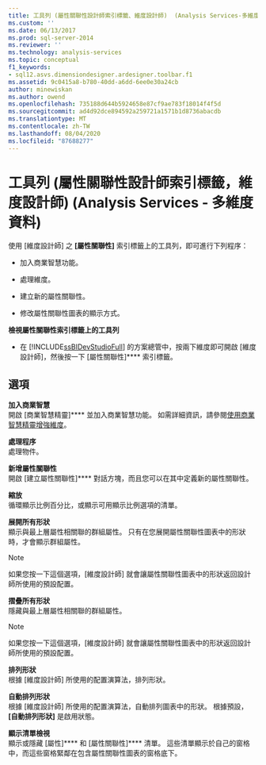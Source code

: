 ```yaml
---
title: 工具列 (屬性關聯性設計師索引標籤、維度設計師)  (Analysis Services-多維度資料) |Microsoft Docs
ms.custom: ''
ms.date: 06/13/2017
ms.prod: sql-server-2014
ms.reviewer: ''
ms.technology: analysis-services
ms.topic: conceptual
f1_keywords:
- sql12.asvs.dimensiondesigner.ardesigner.toolbar.f1
ms.assetid: 9c0415a8-b780-40dd-a6dd-6ee0e30a24cb
author: minewiskan
ms.author: owend
ms.openlocfilehash: 735188d644b5924658e87cf9ae783f18014f4f5d
ms.sourcegitcommit: ad4d92dce894592a259721a1571b1d8736abacdb
ms.translationtype: MT
ms.contentlocale: zh-TW
ms.lasthandoff: 08/04/2020
ms.locfileid: "87688277"
---
```

# <a name="toolbar-attribute-relationship-designer-tab-dimension-designer-analysis-services---multidimensional-data"></a>工具列 (屬性關聯性設計師索引標籤，維度設計師) (Analysis Services - 多維度資料)
  使用 [維度設計師] 之 **[屬性關聯性]** 索引標籤上的工具列，即可進行下列程序：  
  
-   加入商業智慧功能。  
  
-   處理維度。  
  
-   建立新的屬性關聯性。  
  
-   修改屬性關聯性圖表的顯示方式。  
  
 **檢視屬性關聯性索引標籤上的工具列**  
  
-   在 [!INCLUDE[ssBIDevStudioFull](../includes/ssbidevstudiofull-md.md)] 的方案總管中，按兩下維度即可開啟 [維度設計師]，然後按一下 [屬性關聯性]**** 索引標籤。  
  
## <a name="options"></a>選項  
 **加入商業智慧**  
 開啟 [商業智慧精靈]**** 並加入商業智慧功能。 如需詳細資訊，請參閱[使用商業智慧精靈增強維度](use-the-business-intelligence-wizard-to-enhance-dimensions.md)。  
  
 **處理程序**  
 處理物件。  
  
 **新增屬性關聯性**  
 開啟 [建立屬性關聯性]**** 對話方塊，而且您可以在其中定義新的屬性關聯性。  
  
 **縮放**  
 循環顯示比例百分比，或顯示可用顯示比例選項的清單。  
  
 **展開所有形狀**  
 顯示與最上層屬性相關聯的群組屬性。 只有在您展開屬性關聯性圖表中的形狀時，才會顯示群組屬性。  
  
> [!NOTE]  
>  如果您按一下這個選項，[維度設計師] 就會讓屬性關聯性圖表中的形狀返回設計師所使用的預設配置。  
  
 **摺疊所有形狀**  
 隱藏與最上層屬性相關聯的群組屬性。  
  
> [!NOTE]  
>  如果您按一下這個選項，[維度設計師] 就會讓屬性關聯性圖表中的形狀返回設計師所使用的預設配置。  
  
 **排列形狀**  
 根據 [維度設計師] 所使用的配置演算法，排列形狀。  
  
 **自動排列形狀**  
 根據 [維度設計師] 所使用的配置演算法，自動排列圖表中的形狀。 根據預設， **[自動排列形狀]** 是啟用狀態。  
  
 **顯示清單檢視**  
 顯示或隱藏 [屬性]**** 和 [屬性關聯性]**** 清單。 這些清單顯示於自己的窗格中，而這些窗格緊鄰在包含屬性關聯性圖表的窗格底下。  
  
  
